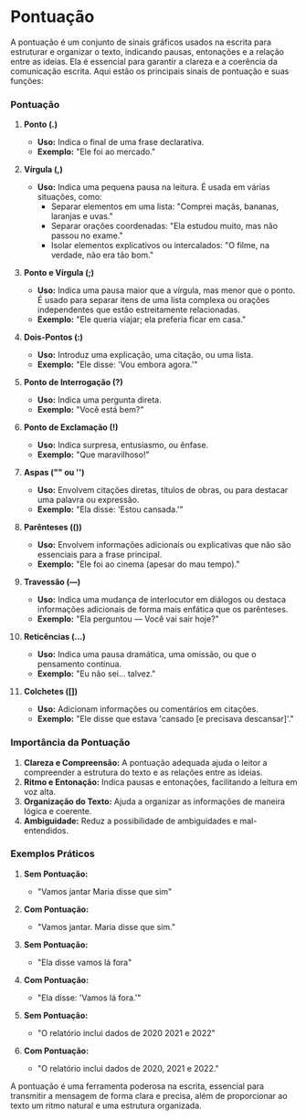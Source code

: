 # Pontuação
A pontuação é um conjunto de sinais gráficos usados na escrita para estruturar e organizar o texto, indicando pausas, entonações e a relação entre as ideias. Ela é essencial para garantir a clareza e a coerência da comunicação escrita. Aqui estão os principais sinais de pontuação e suas funções:

### Pontuação

1. **Ponto (.)**
   - **Uso:** Indica o final de uma frase declarativa.
   - **Exemplo:** "Ele foi ao mercado."

2. **Vírgula (,)**
   - **Uso:** Indica uma pequena pausa na leitura. É usada em várias situações, como:
     - Separar elementos em uma lista: "Comprei maçãs, bananas, laranjas e uvas."
     - Separar orações coordenadas: "Ela estudou muito, mas não passou no exame."
     - Isolar elementos explicativos ou intercalados: "O filme, na verdade, não era tão bom."

3. **Ponto e Vírgula (;)**
   - **Uso:** Indica uma pausa maior que a vírgula, mas menor que o ponto. É usado para separar itens de uma lista complexa ou orações independentes que estão estreitamente relacionadas.
   - **Exemplo:** "Ele queria viajar; ela preferia ficar em casa."

4. **Dois-Pontos (:)**
   - **Uso:** Introduz uma explicação, uma citação, ou uma lista.
   - **Exemplo:** "Ele disse: 'Vou embora agora.'"

5. **Ponto de Interrogação (?)**
   - **Uso:** Indica uma pergunta direta.
   - **Exemplo:** "Você está bem?"

6. **Ponto de Exclamação (!)** 
   - **Uso:** Indica surpresa, entusiasmo, ou ênfase.
   - **Exemplo:** "Que maravilhoso!"

7. **Aspas ("" ou '')**
   - **Uso:** Envolvem citações diretas, títulos de obras, ou para destacar uma palavra ou expressão.
   - **Exemplo:** "Ela disse: 'Estou cansada.'"

8. **Parênteses (())**
   - **Uso:** Envolvem informações adicionais ou explicativas que não são essenciais para a frase principal.
   - **Exemplo:** "Ele foi ao cinema (apesar do mau tempo)."

9. **Travessão (—)**
   - **Uso:** Indica uma mudança de interlocutor em diálogos ou destaca informações adicionais de forma mais enfática que os parênteses.
   - **Exemplo:** "Ela perguntou — Você vai sair hoje?"

10. **Reticências (...)**
    - **Uso:** Indica uma pausa dramática, uma omissão, ou que o pensamento continua.
    - **Exemplo:** "Eu não sei... talvez."

11. **Colchetes ([])**
    - **Uso:** Adicionam informações ou comentários em citações.
    - **Exemplo:** "Ele disse que estava 'cansado [e precisava descansar]'."

### Importância da Pontuação

1. **Clareza e Compreensão:** A pontuação adequada ajuda o leitor a compreender a estrutura do texto e as relações entre as ideias.
2. **Ritmo e Entonação:** Indica pausas e entonações, facilitando a leitura em voz alta.
3. **Organização do Texto:** Ajuda a organizar as informações de maneira lógica e coerente.
4. **Ambiguidade:** Reduz a possibilidade de ambiguidades e mal-entendidos.

### Exemplos Práticos

1. **Sem Pontuação:**
   - "Vamos jantar Maria disse que sim"
2. **Com Pontuação:**
   - "Vamos jantar. Maria disse que sim."

1. **Sem Pontuação:**
   - "Ela disse vamos lá fora"
2. **Com Pontuação:**
   - "Ela disse: 'Vamos lá fora.'"

1. **Sem Pontuação:**
   - "O relatório inclui dados de 2020 2021 e 2022"
2. **Com Pontuação:**
   - "O relatório inclui dados de 2020, 2021 e 2022."

A pontuação é uma ferramenta poderosa na escrita, essencial para transmitir a mensagem de forma clara e precisa, além de proporcionar ao texto um ritmo natural e uma estrutura organizada.